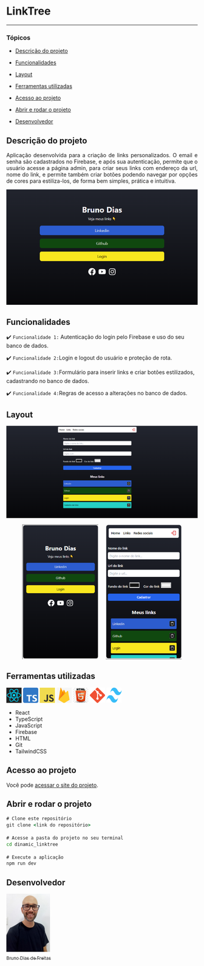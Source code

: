 # LinkTree

<hr>

### Tópicos

- [Descrição do projeto](#descrição-do-projeto)

- [Funcionalidades](#funcionalidades)

- [Layout](#layout)

- [Ferramentas utilizadas](#ferramentas-utilizadas)

- [Acesso ao projeto](#acesso-ao-projeto)

- [Abrir e rodar o projeto](#abrir-e-rodar-o-projeto)

- [Desenvolvedor](#desenvolvedor)

## Descrição do projeto

<p align="justify">
 Aplicação desenvolvida para a criação de links personalizados. O email e senha são cadastrados no Firebase, e após sua autenticação, permite que o usuário acesse a página admin, para criar seus links com endereço da url, nome do link, e permite também criar botões podendo navegar por opções de cores para estiliza-los, de forma bem simples, prática e intuitiva.

![layout página principal](./src/images/main_page.png)

</p>

## Funcionalidades

:heavy_check_mark: `Funcionalidade 1:` Autenticação do login pelo Firebase e uso do seu banco de dados.

:heavy_check_mark: `Funcionalidade 2:`Login e logout do usuário e proteção de rota.

:heavy_check_mark: `Funcionalidade 3:`Formulário para inserir links e criar botões estilizados, cadastrando no banco de dados.

:heavy_check_mark: `Funcionalidade 4:`Regras de acesso a alterações no banco de dados.

## Layout

<div align="center">

![layout página de cadastro de links](./src/images/page2.png)

<img style='width:200px;  margin-right: 20px' src='./src/images/cel.png' alt='layout responsivo para celular'><img style='width:200px' src='./src/images/cel2.png' alt='layout responsivo para celular'>

  </div>

###

## Ferramentas utilizadas

<a href="https://react.dev/" style='text-decoration:none' target="_blank"> <img src="./src/icones/react.png" alt="react" width="40" height="40"/> </a>
<a href="https://www.typescriptlang.org/" style='text-decoration:none' target="_blank"> <img src="./src/icones/Typescript.png" alt="typescript" width="40" height="40"/> </a><a href="https://www.javascript.com/" style='text-decoration:none' target="_blank"> <img src="./src/icones/javascript.png" alt="javascript" width="40" height="40"/> </a><a href="https://firebase.google.com/?gad_source=1&gclid=CjwKCAiAxaCvBhBaEiwAvsLmWOwubQQcTr2HdwH94Qk4CgrxK9tD8RB31xQq33PKIcZxsi5lpQYLyBoCkKwQAvD_BwE&gclsrc=aw.ds&hl=pt-br" style='text-decoration:none' target="_blank"> <img src="./src/icones/firebase.png" alt="firebase" width="40" height="40"/> </a><a href="https://html.com/" style='text-decoration:none' target="_blank"> <img src="./src/icones/html.jpeg" alt="html" width="40" height="40"/> </a><a href="https://git-scm.com/" style='text-decoration:none' target="_blank"> <img src="./src/icones/git.png" alt="git" width="40" height="40"/> </a>
<a href="https://tailwindcss.com/" style='text-decoration:none' target="_blank"> <img src="./src/icones/tailwind.png" alt="tailwindcss" width="40" height="40"/> </a>

- React
- TypeScript
- JavaScript
- Firebase
- HTML
- Git
- TailwindCSS

###

## Acesso ao projeto

Você pode [acessar o site do projeto](https://dinamic-linktree.vercel.app/).

## Abrir e rodar o projeto

```cmd
# Clone este repositório
git clone <link do repositório>

# Acesse a pasta do projeto no seu terminal
cd dinamic_linktree

# Execute a aplicação
npm run dev
```

## Desenvolvedor

[<img src="./src/icones/bruno.jpg" width=115><br><sub>Bruno Dias de Freitas</sub>](https://www.linkedin.com/in/brunodias-dev)
